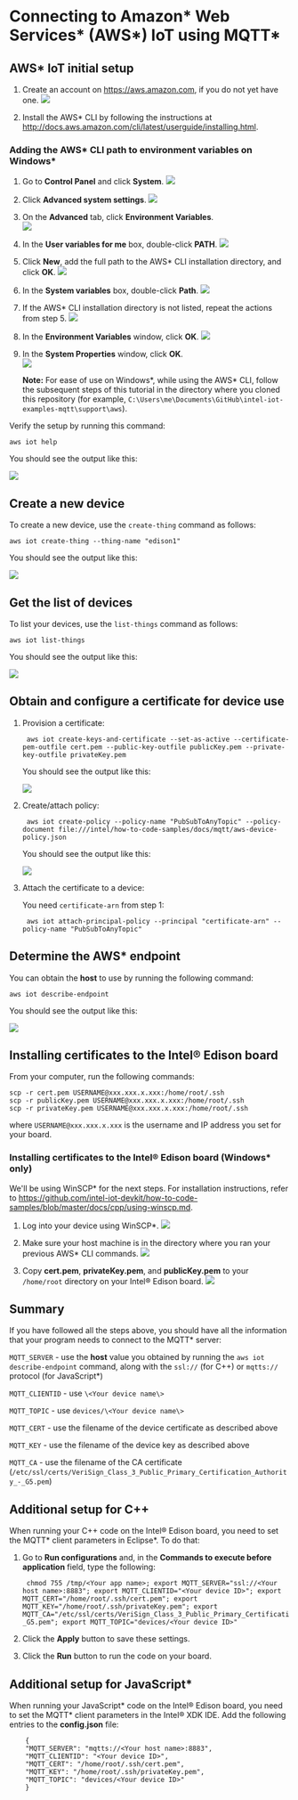 # Connecting to Amazon\* Web Services\* (AWS\*) IoT using MQTT*

## AWS* IoT initial setup

1. Create an account on https://aws.amazon.com, if you do not yet have one.
![](https://github.com/hybridgroup/intel-iot-examples-mqtt/blob/master/images/aws/aws-create-account.png)

2. Install the AWS\* CLI by following the instructions at http://docs.aws.amazon.com/cli/latest/userguide/installing.html.

### Adding the AWS\* CLI path to environment variables on Windows\*

1. Go to **Control Panel** and click **System**.
![](https://github.com/hybridgroup/intel-iot-examples-mqtt/blob/master/images/aws/aws-win-path-setup2.png)

2. Click **Advanced system settings**.
![](https://github.com/hybridgroup/intel-iot-examples-mqtt/blob/master/images/aws/aws-win-path-setup3.png)

3. On the **Advanced** tab, click **Environment Variables**.<br>
![](https://github.com/hybridgroup/intel-iot-examples-mqtt/blob/master/images/aws/aws-win-path-setup4.png)

4. In the **User variables for me** box, double-click **PATH**.
![](https://github.com/hybridgroup/intel-iot-examples-mqtt/blob/master/images/aws/aws-win-path-setup5.png)

5. Click **New**, add the full path to the AWS\* CLI installation directory, and click **OK**.
![](https://github.com/hybridgroup/intel-iot-examples-mqtt/blob/master/images/aws/aws-win-path-setup6.png)

6. In the **System variables** box, double-click **Path**.
![](https://github.com/hybridgroup/intel-iot-examples-mqtt/blob/master/images/aws/aws-win-path-setup7.png)

7. If the AWS\* CLI installation directory is not listed, repeat the actions from step 5.
![](https://github.com/hybridgroup/intel-iot-examples-mqtt/blob/master/images/aws/aws-win-path-setup8.png)

8. In the **Environment Variables** window, click **OK**.
![](https://github.com/hybridgroup/intel-iot-examples-mqtt/blob/master/images/aws/aws-win-path-setup9.png)

9. In the **System Properties** window, click **OK**.<br>
![](https://github.com/hybridgroup/intel-iot-examples-mqtt/blob/master/images/aws/aws-win-path-setup10.png)

    **Note:** For ease of use on Windows\*, while using the AWS\* CLI, follow the subsequent steps of this tutorial in the directory where you cloned this repository (for example, `C:\Users\me\Documents\GitHub\intel-iot-examples-mqtt\support\aws`).

Verify the setup by running this command:

    aws iot help

You should see the output like this:

![](https://github.com/hybridgroup/intel-iot-examples-mqtt/blob/master/images/aws/aws-verify-install.png)

## Create a new device

To create a new device, use the `create-thing` command as follows:

    aws iot create-thing --thing-name "edison1"

You should see the output like this:

![](https://github.com/hybridgroup/intel-iot-examples-mqtt/blob/master/images/aws/aws-create-device.png)

## Get the list of devices

To list your devices, use the `list-things` command as follows:

    aws iot list-things

You should see the output like this:

![](https://github.com/hybridgroup/intel-iot-examples-mqtt/blob/master/images/aws/aws-list-things.png)

## Obtain and configure a certificate for device use

1. Provision a certificate:

        aws iot create-keys-and-certificate --set-as-active --certificate-pem-outfile cert.pem --public-key-outfile publicKey.pem --private-key-outfile privateKey.pem

    You should see the output like this:

    ![](https://github.com/hybridgroup/intel-iot-examples-mqtt/blob/master/images/aws/aws-provision-a-cert.png)

2. Create/attach policy:

        aws iot create-policy --policy-name "PubSubToAnyTopic" --policy-document file:///intel/how-to-code-samples/docs/mqtt/aws-device-policy.json

    You should see the output like this:

    ![](https://github.com/hybridgroup/intel-iot-examples-mqtt/blob/master/images/aws/aws-create-attach-policy.png)

3. Attach the certificate to a device:

    You need `certificate-arn` from step 1:

        aws iot attach-principal-policy --principal "certificate-arn" --policy-name "PubSubToAnyTopic"

## Determine the AWS* endpoint

You can obtain the **host** to use by running the following command:

    aws iot describe-endpoint
    
You should see the output like this:

![](https://github.com/hybridgroup/intel-iot-examples-mqtt/blob/master/images/aws/aws-determine-endpoint.png)

## Installing certificates to the Intel® Edison board

From your computer, run the following commands:

    scp -r cert.pem USERNAME@xxx.xxx.x.xxx:/home/root/.ssh
    scp -r publicKey.pem USERNAME@xxx.xxx.x.xxx:/home/root/.ssh
    scp -r privateKey.pem USERNAME@xxx.xxx.x.xxx:/home/root/.ssh

where `USERNAME@xxx.xxx.x.xxx` is the username and IP address you set for your board.

### Installing certificates to the Intel® Edison board (Windows* only)

We'll be using WinSCP* for the next steps. For installation instructions, refer to https://github.com/intel-iot-devkit/how-to-code-samples/blob/master/docs/cpp/using-winscp.md.

1. Log into your device using WinSCP*.
![](https://github.com/hybridgroup/intel-iot-examples-mqtt/blob/master/images/aws/aws-winscp1.png)

2. Make sure your host machine is in the directory where you ran your previous AWS\* CLI commands.
![](https://github.com/hybridgroup/intel-iot-examples-mqtt/blob/master/images/aws/aws-winscp2.png)

3. Copy **cert.pem**, **privateKey.pem**, and **publicKey.pem** to your `/home/root` directory on your Intel® Edison board.
![](https://github.com/hybridgroup/intel-iot-examples-mqtt/blob/master/images/aws/aws-winscp3.png)

## Summary

If you have followed all the steps above, you should have all the information that your program needs to connect to the MQTT* server:

`MQTT_SERVER` -  use the **host** value you obtained by running the `aws iot describe-endpoint` command, along with the `ssl://` (for C++) or `mqtts://` protocol (for JavaScript*)

`MQTT_CLIENTID` - use `\<Your device name\>`

`MQTT_TOPIC` - use `devices/\<Your device name\>`

`MQTT_CERT` - use the filename of the device certificate as described above

`MQTT_KEY` - use the filename of the device key as described above

`MQTT_CA` - use the filename of the CA certificate (`/etc/ssl/certs/VeriSign_Class_3_Public_Primary_Certification_Authority_-_G5.pem`)

## Additional setup for C++

When running your C++ code on the Intel® Edison board, you need to set the MQTT\* client parameters in Eclipse\*. To do that:

1. Go to **Run configurations** and, in the **Commands to execute before application** field, type the following:

        chmod 755 /tmp/<Your app name>; export MQTT_SERVER="ssl://<Your host name>:8883"; export MQTT_CLIENTID="<Your device ID>"; export MQTT_CERT="/home/root/.ssh/cert.pem"; export MQTT_KEY="/home/root/.ssh/privateKey.pem"; export MQTT_CA="/etc/ssl/certs/VeriSign_Class_3_Public_Primary_Certification_Authority_-_G5.pem"; export MQTT_TOPIC="devices/<Your device ID>"

2. Click the **Apply** button to save these settings.
3. Click the **Run** button to run the code on your board.

## Additional setup for JavaScript*

When running your JavaScript\* code on the Intel® Edison board, you need to set the MQTT\* client parameters in the Intel® XDK IDE. Add the following entries to the **config.json** file:

        {
        "MQTT_SERVER": "mqtts://<Your host name>:8883",
        "MQTT_CLIENTID": "<Your device ID>",
        "MQTT_CERT": "/home/root/.ssh/cert.pem",
        "MQTT_KEY": "/home/root/.ssh/privateKey.pem",
        "MQTT_TOPIC": "devices/<Your device ID>"
        }
